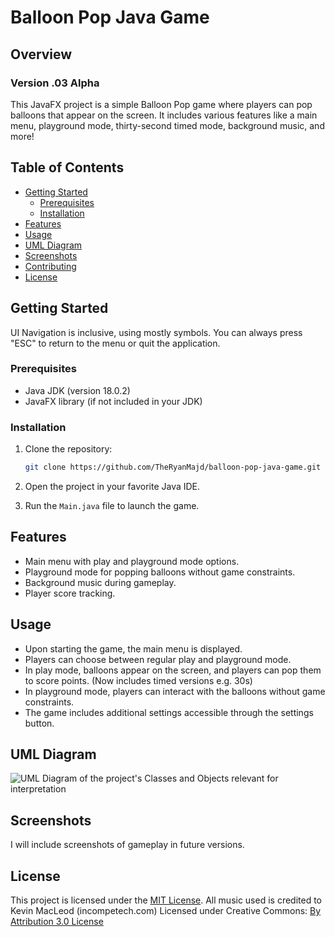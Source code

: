 # Balloon Pop Java Game

## Overview

### Version .03 Alpha

This JavaFX project is a simple Balloon Pop game where players can pop balloons that appear on the screen. It includes various features like a main menu, playground mode, thirty-second timed mode, background music, and more!

## Table of Contents

- [Getting Started](#getting-started)
  - [Prerequisites](#prerequisites)
  - [Installation](#installation)
- [Features](#features)
- [Usage](#usage)
- [UML Diagram](#uml-diagram)
- [Screenshots](#screenshots)
- [Contributing](#contributing)
- [License](#license)

## Getting Started

UI Navigation is inclusive, using mostly symbols. You can always press "ESC" to return to the menu or quit the application.

### Prerequisites

- Java JDK (version 18.0.2)
- JavaFX library (if not included in your JDK)

### Installation

1. Clone the repository:

   ```bash
   git clone https://github.com/TheRyanMajd/balloon-pop-java-game.git

   ```

1. Open the project in your favorite Java IDE.
1. Run the `Main.java` file to launch the game.

## Features

- Main menu with play and playground mode options.
- Playground mode for popping balloons without game constraints.
- Background music during gameplay.
- Player score tracking.

## Usage

- Upon starting the game, the main menu is displayed.
- Players can choose between regular play and playground mode.
- In play mode, balloons appear on the screen, and players can pop them to score points. (Now includes timed versions e.g. 30s)
- In playground mode, players can interact with the balloons without game constraints.
- The game includes additional settings accessible through the settings button.

## UML Diagram

![UML Diagram of the project's Classes and Objects relevant for interpretation](./resources/umlDiagram.drawio.svg)

## Screenshots

I will include screenshots of gameplay in future versions.

## License

This project is licensed under the [MIT License](https://opensource.org/license/mit/).
All music used is credited to Kevin MacLeod (incompetech.com)
Licensed under Creative Commons:
[By Attribution 3.0 License](http://creativecommons.org/licenses/by/3.0/)
